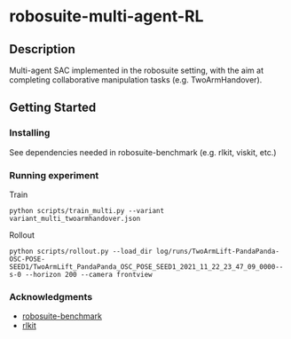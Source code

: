 # robosuite-multi-agent-RL

## Description
Multi-agent SAC implemented in the robosuite setting, with the aim at completing collaborative manipulation tasks (e.g. TwoArmHandover).

## Getting Started
### Installing
See dependencies needed in robosuite-benchmark (e.g. rlkit, viskit, etc.)

### Running experiment

Train
```
python scripts/train_multi.py --variant variant_multi_twoarmhandover.json
```
Rollout
```
python scripts/rollout.py --load_dir log/runs/TwoArmLift-PandaPanda-OSC-POSE-SEED1/TwoArmLift_PandaPanda_OSC_POSE_SEED1_2021_11_22_23_47_09_0000--s-0 --horizon 200 --camera frontview
```
### Acknowledgments

* [robosuite-benchmark](https://robosuite.ai/docs/algorithms/benchmarking)
* [rlkit](https://github.com/rail-berkeley/rlkit/tree/b7f97b2463df1c5a1ecd2d293cfcc7a4971dd0ab)
